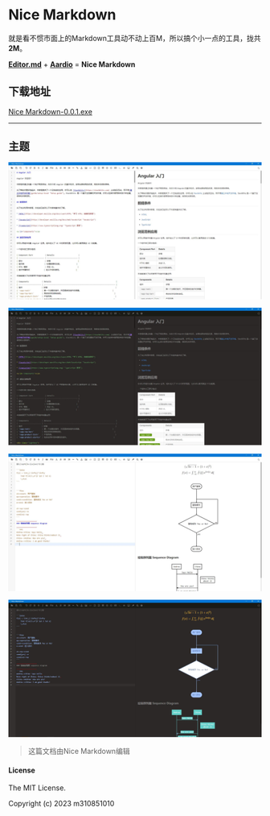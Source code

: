 # Nice Markdown

就是看不惯市面上的Markdown工具动不动上百M，所以搞个小一点的工具，拢共**2M**。

**[Editor.md](http://editor.md.ipandao.com/ "Editor.md")** + **[Aardio](https://aardio.com/ "Aardio")**  = **Nice Markdown**

## 下载地址

[Nice Markdown-0.0.1.exe](https://github.com/m310851010/nice-markdown/releases/download/0.0.1/Nice.Markdown.exe)

------------

## 主题

![Alt Text](https://github.com/m310851010/nice-markdown/raw/master/static/1.jpg)

![Alt Text](https://github.com/m310851010/nice-markdown/raw/master/static/2.jpg)

![Alt Text](https://github.com/m310851010/nice-markdown/raw/master/static/3.jpg)

![Alt Text](https://github.com/m310851010/nice-markdown/raw/master/static/4.jpg)

> 这篇文档由Nice Markdown编辑

#### License

The MIT License.

Copyright (c) 2023 m310851010
